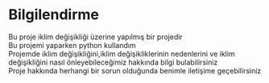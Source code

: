 # Bilgilendirme

Bu proje iklim değişikliği üzerine yapılmış bir projedir  
Bu projemi yaparken python kullandım  
Projemde iklim değişikliğini,iklim değişikliklerinin nedenlerini ve iklim değişikliğini nasıl önleyebileceğimiz hakkında bilgi bulabilirsiniz  
Proje hakkında herhangi bir sorun olduğunda benimle iletişime geçebilirsiniz





